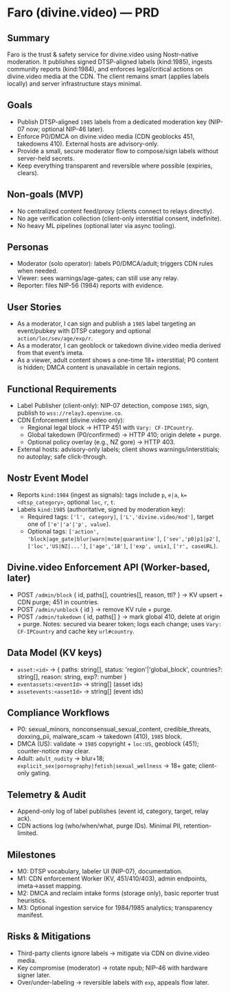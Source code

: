 # Faro (divine.video) — PRD

## Summary
Faro is the trust & safety service for divine.video using Nostr-native moderation. It publishes signed DTSP-aligned labels (kind:1985), ingests community reports (kind:1984), and enforces legal/critical actions on divine.video media at the CDN. The client remains smart (applies labels locally) and server infrastructure stays minimal.

## Goals
- Publish DTSP-aligned `1985` labels from a dedicated moderation key (NIP-07 now; optional NIP-46 later).
- Enforce P0/DMCA on divine.video media (CDN geoblocks 451, takedowns 410). External hosts are advisory-only.
- Provide a small, secure moderator flow to compose/sign labels without server-held secrets.
- Keep everything transparent and reversible where possible (expiries, clears).

## Non-goals (MVP)
- No centralized content feed/proxy (clients connect to relays directly).
- No age verification collection (client-only interstitial consent, indefinite).
- No heavy ML pipelines (optional later via async tooling).

## Personas
- Moderator (solo operator): labels P0/DMCA/adult; triggers CDN rules when needed.
- Viewer: sees warnings/age-gates; can still use any relay.
- Reporter: files NIP-56 (1984) reports with evidence.

## User Stories
- As a moderator, I can sign and publish a `1985` label targeting an event/pubkey with DTSP category and optional `action/loc/sev/age/exp/r`.
- As a moderator, I can geoblock or takedown divine.video media derived from that event’s imeta.
- As a viewer, adult content shows a one-time 18+ interstitial; P0 content is hidden; DMCA content is unavailable in certain regions.

## Functional Requirements
- Label Publisher (client-only): NIP-07 detection, compose `1985`, sign, publish to `wss://relay3.openvine.co`.
- CDN Enforcement (divine.video only):
  - Regional legal block → HTTP 451 with `Vary: CF-IPCountry`.
  - Global takedown (P0/confirmed) → HTTP 410; origin delete + purge.
  - Optional policy overlay (e.g., NZ gore) → HTTP 403.
- External hosts: advisory-only labels; client shows warnings/interstitials; no autoplay; safe click-through.

## Nostr Event Model
- Reports `kind:1984` (ingest as signals): tags include `p`, `e|a`, `k=<dtsp_category>`, optional `loc`, `r`, `t`.
- Labels `kind:1985` (authoritative, signed by moderation key):
  - Required tags: `['l', category]`, `['L','divine.video/mod']`, target one of `['e'|'a'|'p', value]`.
  - Optional tags: `['action', 'block|age_gate|blur|warn|mute|quarantine']`, `['sev','p0|p1|p2']`, `['loc','US|NZ|...']`, `['age','18']`, `['exp', unix]`, `['r', caseURL]`.

## Divine.video Enforcement API (Worker-based, later)
- POST `/admin/block` { id, paths[], countries[], reason, ttl? } → KV upsert + CDN purge; 451 in countries.
- POST `/admin/unblock` { id } → remove KV rule + purge.
- POST `/admin/takedown` { id, paths[] } → mark global 410, delete at origin + purge.
Notes: secured via bearer token; logs each change; uses `Vary: CF-IPCountry` and cache key `url#country`.

## Data Model (KV keys)
- `asset:<id>` → { paths: string[], status: 'region'|'global_block', countries?: string[], reason: string, exp?: number }
- `eventassets:<eventId>` → string[] (asset ids)
- `assetevents:<assetId>` → string[] (event ids)

## Compliance Workflows
- P0: sexual_minors, nonconsensual_sexual_content, credible_threats, doxxing_pii, malware_scam → takedown (410), `1985` block.
- DMCA (US): validate → `1985` copyright + `loc:US`, geoblock (451); counter-notice may clear.
- Adult: `adult_nudity` → blur+18; `explicit_sex|pornography|fetish|sexual_wellness` → 18+ gate; client-only gating.

## Telemetry & Audit
- Append-only log of label publishes (event id, category, target, relay ack).
- CDN actions log (who/when/what, purge IDs). Minimal PII, retention-limited.

## Milestones
- M0: DTSP vocabulary, labeler UI (NIP-07), documentation.
- M1: CDN enforcement Worker (KV, 451/410/403), admin endpoints, imeta→asset mapping.
- M2: DMCA and reclaim intake forms (storage only), basic reporter trust heuristics.
- M3: Optional ingestion service for 1984/1985 analytics; transparency manifest.

## Risks & Mitigations
- Third-party clients ignore labels → mitigate via CDN on divine.video media.
- Key compromise (moderator) → rotate npub; NIP-46 with hardware signer later.
- Over/under-labeling → reversible labels with `exp`, appeals flow later.

